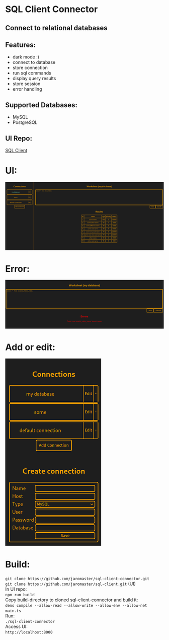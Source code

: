 # SQL Client Connector

## Connect to relational databases

## Features:
- dark mode :)
- connect to database
- store connection
- run sql commands
- display query results
- store session
- error handling

## Supported Databases:
- MySQL
- PostgreSQL

## UI Repo:
[SQL Client](https://github.com/jaromaster/sql-client)

# UI:
![ui](./preview/ui.png "user interface")

# Error:
![error](./preview/error.png "example error")

# Add or edit:
![edit](./preview/add.png "add or edit connection")

# Build:
`git clone https://github.com/jaromaster/sql-client-connector.git`<br>
`git clone https://github.com/jaromaster/sql-client.git` (UI)<br>
In UI repo:<br>
`npm run build`<br>
Copy build-directory to cloned sql-client-connector and build it:<br>
`deno compile --allow-read --allow-write --allow-env --allow-net main.ts`<br>
Run:<br>
`./sql-client-connector`<br>
Access UI: <br>
`http://localhost:8000`